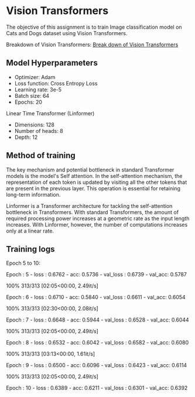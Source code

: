 # Vision Transformers

The objective of this assignment is to train Image classification model on Cats and Dogs dataset using Vision Transformers.

Breakdown of Vision Transformers: [Break down of Vision Transformers](https://github.com/Shashank-Holla/TSAI-EVA6-Phase1/blob/main/13-%20Vision%20Transformers/Vision%20Transformers-%20breakdown/README.md)

## Model Hyperparameters

* Optimizer: Adam
* Loss function: Cross Entropy Loss
* Learning rate: 3e-5
* Batch size: 64
* Epochs: 20

Linear Time Transformer (Linformer)

* Dimensions: 128
* Number of heads: 8
* Depth: 12

## Method of training

The key mechanism and potential bottleneck in standard Transformer models is the model's Self attention. In the self-attention mechanism, the representation of each token is updated by visiting all the other tokens that are present in the previous layer. This operation is essential for retaining long-term information. 

Linformer is a Transformer architecture for tackling the self-attention bottleneck in Transformers. With standard Transformers, the amount of required processing power increases at a geometric rate as the input length increases. With Linformer, however, the number of computations increases only at a linear rate.

## Training logs

Epoch 5 to 10: 

Epoch : 5 - loss : 0.6762 - acc: 0.5736 - val_loss : 0.6739 - val_acc: 0.5787

100%
313/313 [02:05<00:00, 2.49it/s]

Epoch : 6 - loss : 0.6710 - acc: 0.5840 - val_loss : 0.6611 - val_acc: 0.6054

100%
313/313 [02:30<00:00, 2.08it/s]

Epoch : 7 - loss : 0.6648 - acc: 0.5944 - val_loss : 0.6528 - val_acc: 0.6044

100%
313/313 [02:05<00:00, 2.49it/s]

Epoch : 8 - loss : 0.6532 - acc: 0.6042 - val_loss : 0.6582 - val_acc: 0.6080

100%
313/313 [03:13<00:00, 1.61it/s]

Epoch : 9 - loss : 0.6500 - acc: 0.6096 - val_loss : 0.6423 - val_acc: 0.6114

100%
313/313 [02:05<00:00, 2.49it/s]

Epoch : 10 - loss : 0.6389 - acc: 0.6211 - val_loss : 0.6301 - val_acc: 0.6392

